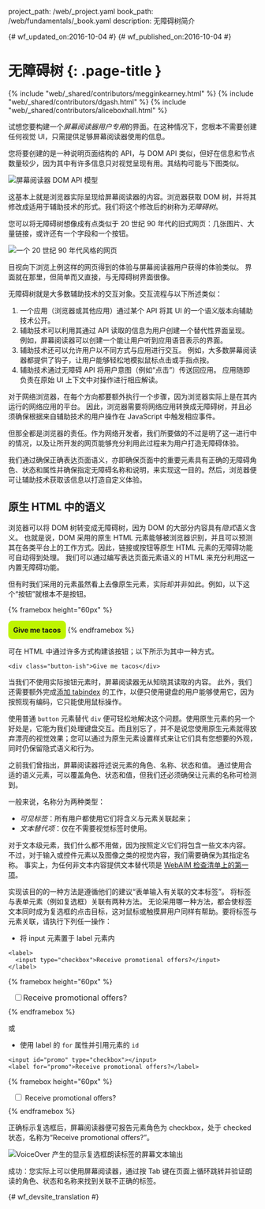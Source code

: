 project_path: /web/_project.yaml
book_path: /web/fundamentals/_book.yaml
description: 无障碍树简介


{# wf_updated_on:2016-10-04 #}
{# wf_published_on:2016-10-04 #}

# 无障碍树 {: .page-title }

{% include "web/_shared/contributors/megginkearney.html" %}
{% include "web/_shared/contributors/dgash.html" %}
{% include "web/_shared/contributors/aliceboxhall.html" %}



试想您要构建一个*屏幕阅读器用户专用*的界面。在这种情况下，您根本不需要创建任何视觉 UI，只需提供足够屏幕阅读器使用的信息。



您将要创建的是一种说明页面结构的 API，与 DOM API 类似，但好在信息和节点数量较少，因为其中有许多信息只对视觉呈现有用。其结构可能与下图类似。


![屏幕阅读器 DOM API 模型](imgs/treestructure.jpg)

这基本上就是浏览器实际呈现给屏幕阅读器的内容。浏览器获取 DOM 树，并将其修改成适用于辅助技术的形式。我们将这个修改后的树称为*无障碍树*。


您可以将无障碍树想像成有点类似于 20 世纪 90 年代的旧式网页：几张图片、大量链接，或许还有一个字段和一个按钮。


![一个 20 世纪 90 年代风格的网页](imgs/google1998.png)

目视向下浏览上例这样的网页得到的体验与屏幕阅读器用户获得的体验类似。
界面就在那里，但简单而又直接，与无障碍树界面很像。


无障碍树就是大多数辅助技术的交互对象。交互流程与以下所述类似：


 1. 一个应用（浏览器或其他应用）通过某个 API 将其 UI 的一个语义版本向辅助技术公开。
 1. 辅助技术可以利用其通过 API 读取的信息为用户创建一个替代性界面呈现。
例如，屏幕阅读器可以创建一个能让用户听到应用语音表示的界面。
 1. 辅助技术还可以允许用户以不同方式与应用进行交互。
例如，大多数屏幕阅读器都提供了钩子，让用户能够轻松地模拟鼠标点击或手指点按。
 1. 辅助技术通过无障碍 API 将用户意图（例如“点击”）传送回应用。
应用随即负责在原始 UI 上下文中对操作进行相应解读。


对于网络浏览器，在每个方向都要额外执行一个步骤，因为浏览器实际上是在其内运行的网络应用的平台。
因此，浏览器需要将网络应用转换成无障碍树，并且必须确保根据来自辅助技术的用户操作在 JavaScript 中触发相应事件。




但那全都是浏览器的责任。作为网络开发者，我们所要做的不过是明了这一进行中的情况，以及让所开发的网页能够充分利用此过程来为用户打造无障碍体验。



我们通过确保正确表达页面语义，亦即确保页面中的重要元素具有正确的无障碍角色、状态和属性并确保指定无障碍名称和说明，来实现这一目的。然后，浏览器便可让辅助技术获取该信息以打造自定义体验。


## 原生 HTML 中的语义

浏览器可以将 DOM 树转变成无障碍树，因为 DOM 的大部分内容具有*隐式*语义含义。
也就是说，DOM 采用的原生 HTML 元素能够被浏览器识别，并且可以预测其在各类平台上的工作方式。因此，链接或按钮等原生 HTML 元素的无障碍功能可自动得到处理。
我们可以通过编写表达页面元素语义的 HTML 来充分利用这一内置无障碍功能。


但有时我们采用的元素虽然看上去像原生元素，实际却并非如此。例如，以下这个“按钮”就根本不是按钮。


{% framebox height="60px" %}
<style>
    .fancy-btn {
        display: inline-block;
        background: #BEF400;
        border-radius: 8px;
        padding: 10px;
        font-weight: bold;
        user-select: none;
        cursor: pointer;
    }
</style>
<div class="fancy-btn">Give me tacos</div>
{% endframebox %}

可在 HTML 中通过许多方式构建该按钮；以下所示为其中一种方式。


    <div class="button-ish">Give me tacos</div>
    

当我们不使用实际按钮元素时，屏幕阅读器无从知晓其读取的内容。
此外，我们还需要额外完成[添加 tabindex](/web/fundamentals/accessibility/focus/using-tabindex) 的工作，以便只使用键盘的用户能够使用它，因为按照现有编码，它只能使用鼠标操作。




使用普通 `button` 元素替代 `div` 便可轻松地解决这个问题。使用原生元素的另一个好处是，它能为我们处理键盘交互。而且别忘了，并不是说您使用原生元素就得放弃漂亮的视觉效果；您可以通过为原生元素设置样式来让它们具有您想要的外观，同时仍保留隐式语义和行为。




之前我们曾指出，屏幕阅读器将述说元素的角色、名称、状态和值。
通过使用合适的语义元素，可以覆盖角色、状态和值，但我们还必须确保让元素的名称可检测到。



一般来说，名称分为两种类型：

 - *可见标签*：所有用户都使用它们将含义与元素关联起来；
 - *文本替代项*：仅在不需要视觉标签时使用。


对于文本级元素，我们什么都不用做，因为按照定义它们将包含一些文本内容。
不过，对于输入或控件元素以及图像之类的视觉内容，我们需要确保为其指定名称。
事实上，为任何非文本内容提供文本替代项是 [WebAIM 检查清单上的第一项](http://webaim.org/standards/wcag/checklist#g1.1)。



实现该目的的一种方法是遵循他们的建议“表单输入有关联的文本标签”。
将标签与表单元素（例如复选框）关联有两种方法。
无论采用哪一种方法，都会使标签文本同时成为复选框的点击目标，这对鼠标或触摸屏用户同样有帮助。要将标签与元素关联，请执行下列任一操作：

 - 将 input 元素置于 label 元素内

<div class="clearfix"></div>

    <label>
      <input type="checkbox">Receive promotional offers?</input>
    </label>


{% framebox height="60px" %}
<div style="margin: 10px;">
    <label style="font-size: 16px; color: #212121;">
        <input type="checkbox">Receive promotional offers?</input>
    </label>
</div>
{% endframebox %}


或

 - 使用 label 的 `for` 属性并引用元素的 `id`

<div class="clearfix"></div>

    <input id="promo" type="checkbox"></input>
    <label for="promo">Receive promotional offers?</label>


{% framebox height="60px" %}
<div style="margin: 10px;">
    <input id="promo" type="checkbox"></input>
    <label for="promo">Receive promotional offers?</label>
</div>
{% endframebox %}
    

正确标示复选框后，屏幕阅读器便可报告元素角色为 checkbox，处于 checked 状态，名称为“Receive promotional offers?”。



![VoiceOver 产生的显示复选框朗读标签的屏幕文本输出](imgs/promo-offers.png)

成功：您实际上可以使用屏幕阅读器，通过按 Tab 键在页面上循环跳转并验证朗读的角色、状态和名称来找到关联不正确的标签。






{# wf_devsite_translation #}
